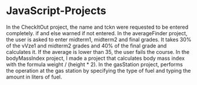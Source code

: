 # JavaScript-Projects
In the CheckItOut project, the name and tckn were requested to be entered completely. if and else warned if not entered.
In the averageFinder project, the user is asked to enter midterm1, midterm2 and final grades. It takes 30% of the vVze1 and midterm2 grades and 40% of the final grade and calculates it. If the average is lower than 35, the user fails the course.
In the bodyMassIndex project, I made a project that calculates body mass index with the formula weight / (height * 2).
In the gasStation project, performs the operation at the gas station by specifying the type of fuel and typing the amount in liters of fuel.
